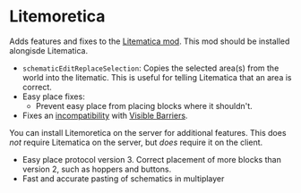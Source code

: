 # Litemoretica

Adds features and fixes to the [Litematica mod](https://www.curseforge.com/minecraft/mc-mods/litematica).
This mod should be installed alongisde Litematica.

- `schematicEditReplaceSelection`: Copies the selected area(s) from the world into the litematic. This is useful for telling Litematica that an area is correct.
- Easy place fixes:
  - Prevent easy place from placing blocks where it shouldn't.
- Fixes an [incompatibility](https://github.com/AmyMialeeMods/visible-barriers/issues/22) with [Visible Barriers](https://modrinth.com/mod/visiblebarriers).

You can install Litemoretica on the server for additional features. This does *not* require Litematica on the server, but *does* require it on the client.
- Easy place protocol version 3. Correct placement of more blocks than version 2, such as hoppers and buttons.
- Fast and accurate pasting of schematics in multiplayer
